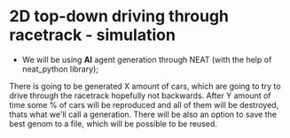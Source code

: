 # 2D top-down driving through racetrack - simulation

* We will be using **AI** agent generation through NEAT (with the help of neat_python library); 


There is going to be generated X amount of cars, which are going to try to drive through the racetrack hopefully not backwards. After Y amount of time some % of cars will be reproduced and all of them will be destroyed, thats what we'll call a generation. There will be also an option to save the best genom to a file, which will be possible to be reused.